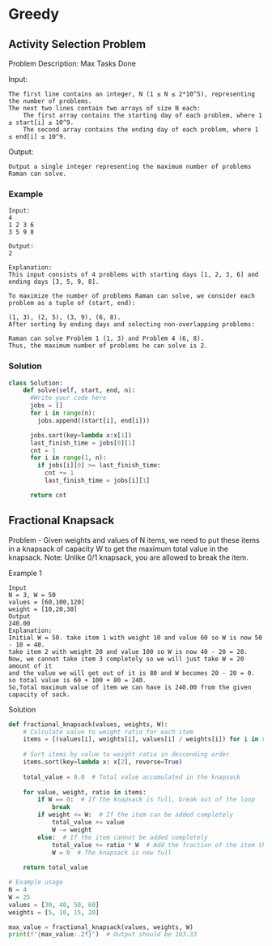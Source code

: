 # Greedy

## Activity Selection Problem

Problem Description: Max Tasks Done

Input:

    The first line contains an integer, N (1 ≤ N ≤ 2*10^5), representing the number of problems.
    The next two lines contain two arrays of size N each:
        The first array contains the starting day of each problem, where 1 ≤ start[i] ≤ 10^9.
        The second array contains the ending day of each problem, where 1 ≤ end[i] ≤ 10^9.

Output:

    Output a single integer representing the maximum number of problems Raman can solve.

### Example

```text
Input:
4
1 2 3 6
3 5 9 8

Output:
2

Explanation:
This input consists of 4 problems with starting days [1, 2, 3, 6] and ending days [3, 5, 9, 8].

To maximize the number of problems Raman can solve, we consider each problem as a tuple of (start, end):

(1, 3), (2, 5), (3, 9), (6, 8).
After sorting by ending days and selecting non-overlapping problems:

Raman can solve Problem 1 (1, 3) and Problem 4 (6, 8).
Thus, the maximum number of problems he can solve is 2.
```

### Solution

```python
class Solution:
    def solve(self, start, end, n):
      #Write your code here
      jobs = []
      for i in range(n):
        jobs.append((start[i], end[i]))

      jobs.sort(key=lambda x:x[1])
      last_finish_time = jobs[0][1]
      cnt = 1
      for i in range(1, n):
        if jobs[i][0] >= last_finish_time:
          cnt += 1
          last_finish_time = jobs[i][1]

      return cnt
```

## Fractional Knapsack

Problem - Given weights and values of N items, we need to put these items in a knapsack of capacity W to get the maximum total value in the knapsack. Note: Unlike 0/1 knapsack, you are allowed to break the item.

Example 1
```text
Input
N = 3, W = 50
values = [60,100,120]
weight = [10,20,30]
Output
240.00
Explanation:
Initial W = 50. take item 1 with weight 10 and value 60 so W is now 50 - 10 = 40.
take item 2 with weight 20 and value 100 so W is now 40 - 20 = 20.
Now, we cannot take item 3 completely so we will just take W = 20 amount of it
and the value we will get out of it is 80 and W becomes 20 - 20 = 0.
so total value is 60 + 100 + 80 = 240.
So,Total maximum value of item we can have is 240.00 from the given capacity of sack.
```

Solution
```python
def fractional_knapsack(values, weights, W):
    # Calculate value to weight ratio for each item
    items = [(values[i], weights[i], values[i] / weights[i]) for i in range(len(values))]
    
    # Sort items by value to weight ratio in descending order
    items.sort(key=lambda x: x[2], reverse=True)
    
    total_value = 0.0  # Total value accumulated in the knapsack
    
    for value, weight, ratio in items:
        if W == 0:  # If the knapsack is full, break out of the loop
            break
        if weight <= W:  # If the item can be added completely
            total_value += value
            W -= weight
        else:  # If the item cannot be added completely
            total_value += ratio * W  # Add the fraction of the item that fits
            W = 0  # The knapsack is now full
    
    return total_value

# Example usage
N = 4
W = 25
values = [30, 40, 50, 60]
weights = [5, 10, 15, 20]

max_value = fractional_knapsack(values, weights, W)
print(f"{max_value:.2f}")  # Output should be 103.33
```
